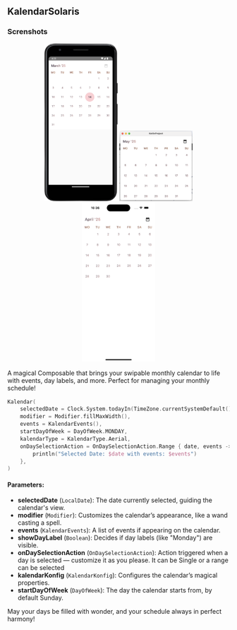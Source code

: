 ## KalendarSolaris

### Screnshots

<p align="center">
  <img src="../img/solaris/SolarisAndroid.png" alt="SolarisAndroid" width="33%"/>
  <img src="../img/solaris/SolarisDesktop.png" alt="SolarisDesktop" width="33%"/>
  <img src="../img/solaris/SolarisIOS.png" alt="SolarisIOS" width="33%"/>
</p>

A magical Composable that brings your swipable monthly calendar to life with events, day labels, and more. Perfect for managing your monthly schedule!

```kotlin
Kalendar(
    selectedDate = Clock.System.todayIn(TimeZone.currentSystemDefault()),
    modifier = Modifier.fillMaxWidth(),
    events = KalendarEvents(),
    startDayOfWeek = DayOfWeek.MONDAY,
    kalendarType = KalendarType.Aerial,
    onDaySelectionAction = OnDaySelectionAction.Range { date, events ->
        println("Selected Date: $date with events: $events")
    },
)
```

#### Parameters:

- **selectedDate**  (`LocalDate`): The date currently selected, guiding the calendar's view.
- **modifier**  (`Modifier`): Customizes the calendar’s appearance, like a wand casting a spell.
- **events**  (`KalendarEvents`): A list of events if appearing on the calendar.
- **showDayLabel**  (`Boolean`): Decides if day labels (like "Monday") are visible.
- **onDaySelectionAction**  (`OnDaySelectionAction`): Action triggered when a day is selected —
  customize it as you please. It can be Single or a range can be selected
- **kalendarKonfig**  (`KalendarKonfig`): Configures the calendar’s magical properties.
- **startDayOfWeek**  (`DayOfWeek`): The day the calendar starts from, by default Sunday.

May your days be filled with wonder, and your schedule always in perfect harmony!
